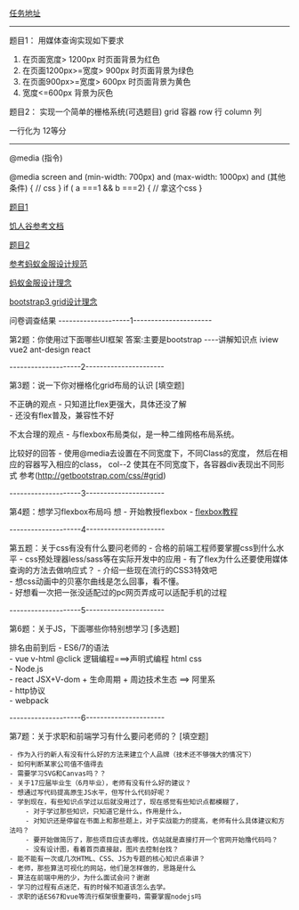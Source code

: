 

[任务地址](http://jscode.me/t/-flex--/250)

-------------------------------------------------------
题目1： 用媒体查询实现如下要求

1. 在页面宽度> 1200px 时页面背景为红色
2. 在页面1200px>=宽度> 900px  时页面背景为绿色
3. 在页面900px>=宽度> 600px  时页面背景为黄色
4. 宽度<=600px 背景为灰色


题目2： 实现一个简单的栅格系统(可选题目)
grid 容器
	row 行
	column 列


一行化为 12等分


	

-------------------------------------------------------
@media  (指令)


@media screen and (min-width: 700px)
			  and (max-width: 1000px)
			  and (其他条件) {
	// css
}
if ( a ===1 && b ===2) {
	// 拿这个css
}


[题目1](./media.html)

[饥人谷参考文档](http://book.jirengu.com/fe/%E5%89%8D%E7%AB%AF%E8%BF%9B%E9%98%B6/HTML5%E5%92%8CCSS3/media_query.html)


[题目2](./grid.html)

[参考蚂蚁金服设计规范](https://ant.design/components/grid-cn/)

[蚂蚁金服设计理念](https://ant.design/docs/spec/introduce-cn)

[bootstrap3 grid设计理念](http://getbootstrap.com/css/#grid-media-queries)


问卷调查结果
--------------------1----------------------

第2题：你使用过下面哪些UI框架
答案:主要是bootstrap
----讲解知识点 
iview vue2
ant-design  react

--------------------2----------------------

第3题：说一下你对栅格化grid布局的认识  [填空题]

不正确的观点
	- 只知道比flex更强大，具体还没了解	
	- 还没有flex普及，兼容性不好

不太合理的观点
	- 与flexbox布局类似，是一种二维网格布局系统。

比较好的回答
	- 	使用@media去设置在不同宽度下，不同Class的宽度，
	    然后在相应的容器写入相应的class， col--2
		使其在不同宽度下，各容器div表现出不同形式
		参考(http://getbootstrap.com/css/#grid)

--------------------3----------------------

第4题：想学习flexbox布局吗 
想
	- 开始教授flexbox 
	- [flexbox教程](https://css-tricks.com/snippets/css/a-guide-to-flexbox/)


--------------------4----------------------

第五题：关于css有没有什么要问老师的
	- 合格的前端工程师要掌握css到什么水平 
	- css预处理器less/sass等在实际开发中的应用
	- 有了flex为什么还要使用媒体查询的方法去做响应式？
	- 介绍一些现在流行的CSS3特效吧	
	- 想css动画中的贝塞尔曲线是怎么回事，看不懂。	
	- 好想看一次把一张没适配过的pc网页弄成可以适配手机的过程		

--------------------5----------------------

第6题：关于JS，下面哪些你特别想学习  [多选题]

排名由前到后
    - ES6/7的语法  
    - vue v-html @click   逻辑编程===>声明式编程 html css  
    - Node.js  
    - react JSX+V-dom + 生命周期 + 周边技术生态 ==> 阿里系    
    - http协议  
    - webpack	

--------------------6----------------------

第7题：关于求职和前端学习有什么要问老师的？  [填空题]

	- 作为入行的新人有没有什么好的方法来建立个人品牌（技术还不够强大的情况下）
	- 如何判断某家公司值不值得去
	- 需要学习SVG和Canvas吗？？
	- 关于17应届毕业生（6月毕业），老师有没有什么好的建议？
	- 想通过写代码提高原生JS水平，但写什么代码好呢？	
	- 学到现在，有些知识点学过以后就没用过了，现在感觉有些知识点都模糊了，
		- 对于学过那些知识，只知道它是什么，作用是什么，
		- 对知识还是停留在书面上和那些题上，对于实战能力的提高，老师有什么具体建议和方法吗？
		- 要开始做简历了，那些项目应该去哪找，仿站就是直接打开一个官网开始撸代码吗？
		- 没有设计图，看着首页直接敲，图片去控制台找？
	- 能不能有一次或几次HTML、CSS、JS为专题的核心知识点串讲？
	- 老师，那些算法可视化的网站，他们是怎样做的，思路是什么
	- 算法在前端中用的少，为什么面试会问？谢谢
	- 学习的过程有点迷茫，有的时候不知道该怎么去学。
	- 求职的话ES67和vue等流行框架很重要吗，需要掌握nodejs吗		
   





















